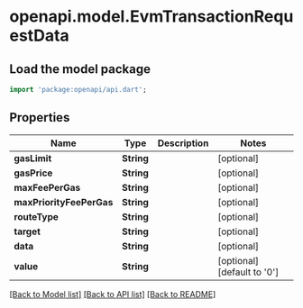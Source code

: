 # openapi.model.EvmTransactionRequestData

## Load the model package
```dart
import 'package:openapi/api.dart';
```

## Properties
Name | Type | Description | Notes
------------ | ------------- | ------------- | -------------
**gasLimit** | **String** |  | [optional] 
**gasPrice** | **String** |  | [optional] 
**maxFeePerGas** | **String** |  | [optional] 
**maxPriorityFeePerGas** | **String** |  | [optional] 
**routeType** | **String** |  | [optional] 
**target** | **String** |  | [optional] 
**data** | **String** |  | [optional] 
**value** | **String** |  | [optional] [default to '0']

[[Back to Model list]](../README.md#documentation-for-models) [[Back to API list]](../README.md#documentation-for-api-endpoints) [[Back to README]](../README.md)


